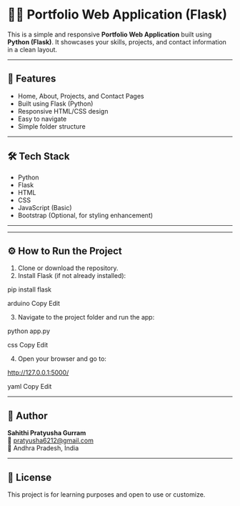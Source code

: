 # 🧑‍💻 Portfolio Web Application (Flask)

This is a simple and responsive **Portfolio Web Application** built using **Python (Flask)**. It showcases your skills, projects, and contact information in a clean layout.

---

## 🚀 Features

- Home, About, Projects, and Contact Pages
- Built using Flask (Python)
- Responsive HTML/CSS design
- Easy to navigate
- Simple folder structure

---

## 🛠️ Tech Stack

- Python
- Flask
- HTML
- CSS
- JavaScript (Basic)
- Bootstrap (Optional, for styling enhancement)

---


---

## ⚙️ How to Run the Project

1. Clone or download the repository.
2. Install Flask (if not already installed):

pip install flask

arduino
Copy
Edit

3. Navigate to the project folder and run the app:

python app.py

css
Copy
Edit

4. Open your browser and go to:

http://127.0.0.1:5000/

yaml
Copy
Edit

---

## 📌 Author

**Sahithi Pratyusha Gurram**  
📧 pratyusha6212@gmail.com  
📍 Andhra Pradesh, India

---

## 📄 License

This project is for learning purposes and open to use or customize.


